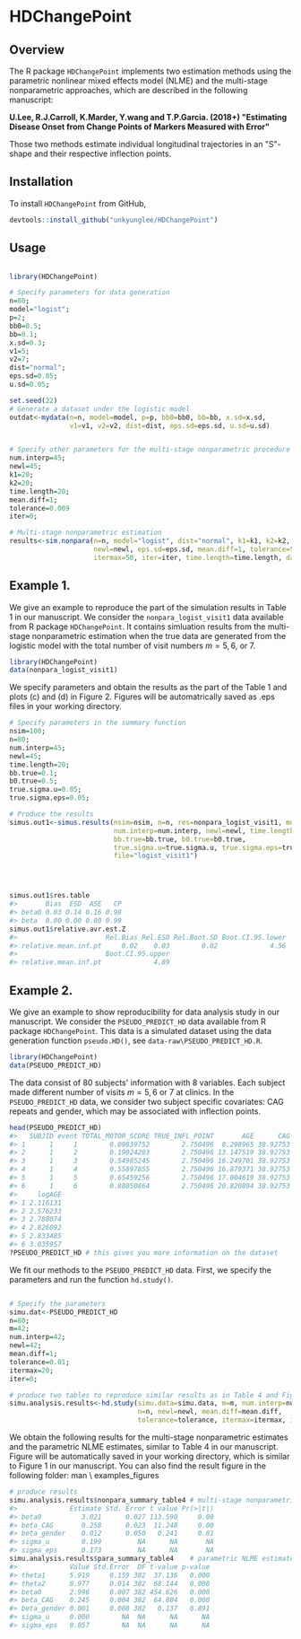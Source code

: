 HDChangePoint
================

<!-- README.md is generated from README.Rmd. Please edit that file -->
Overview
--------

The R package `HDChangePoint` implements two estimation methods using the parametric nonlinear mixed effects model (NLME) and the multi-stage nonparametric approaches, which are described in the following manuscript:

**U.Lee, R.J.Carroll, K.Marder, Y.wang and T.P.Garcia. (2018+) "Estimating Disease Onset from Change Points of Markers Measured with Error"**

Those two methods estimate individual longitudinal trajectories in an "S"-shape and their respective inflection points.

Installation
------------

To install `HDChangePoint` from GitHub,

``` r
devtools::install_github("unkyunglee/HDChangePoint")
```

Usage
-----

``` r

library(HDChangePoint)

# Specify parameters for data generation
n=80;
model="logist";
p=2;
bb0=0.5;
bb=0.1;
x.sd=0.3;
v1=5;
v2=7;
dist="normal";
eps.sd=0.05;
u.sd=0.05;

set.seed(22)
# Generate a dataset under the logistic model
outdat<-mydata(n=n, model=model, p=p, bb0=bb0, bb=bb, x.sd=x.sd, 
               v1=v1, v2=v2, dist=dist, eps.sd=eps.sd, u.sd=u.sd)


# Specify other parameters for the multi-stage nonparametric procedure
num.interp=45;
newl=45;
k1=20;
k2=20;
time.length=20;
mean.diff=1;
tolerance=0.009
iter=0;

# Multi-stage nonparametric estimation
results<-sim.nonpara(n=n, model="logist", dist="normal", k1=k1, k2=k2, num.interp=num.interp, 
                     newl=newl, eps.sd=eps.sd, mean.diff=1, tolerance=tolerance,
                     itermax=50, iter=iter, time.length=time.length, dat=outdat)
```

Example 1.
----------

We give an example to reproduce the part of the simulation results in Table 1 in our manuscript. We consider the `nonpara_logist_visit1` data available from R package `HDChangePoint`. It contains simluation results from the multi-stage nonparametric estimation when the true data are generated from the logistic model with the total number of visit numbers *m* = 5, 6, or 7.

``` r
library(HDChangePoint)
data(nonpara_logist_visit1)
```

We specify parameters and obtain the results as the part of the Table 1 and plots (c) and (d) in Figure 2. Figures will be automatrically saved as .eps files in your working directory.

``` r
# Specify parameters in the summary function
nsim=100;
n=80;
num.interp=45;
newl=45;
time.length=20;
bb.true=0.1;
b0.true=0.5;
true.sigma.u=0.05;
true.sigma.eps=0.05;

# Produce the results 
simus.out1<-simus.results(nsim=nsim, n=n, res=nonpara_logist_visit1, model="logist", 
                          num.interp=num.interp, newl=newl, time.length=time.length,
                          bb.true=bb.true, b0.true=b0.true, 
                          true.sigma.u=true.sigma.u, true.sigma.eps=true.sigma.eps,
                          file="logist_visit1")




simus.out1$res.table
#>       Bias  ESD  ASE   CP
#> beta0 0.03 0.14 0.16 0.98
#> beta  0.00 0.00 0.00 0.99
simus.out1$relative.avr.est.Z
#>                      Rel.Bias Rel.ESD Rel.Boot.SD Boot.CI.95.lower
#> relative.mean.inf.pt     0.02    0.03        0.02             4.56
#>                      Boot.CI.95.upper
#> relative.mean.inf.pt             4.89
```

Example 2.
----------

We give an example to show reproducibility for data analysis study in our manuscript. We consider the `PSEUDO_PREDICT_HD` data available from R package `HDChangePoint`. This data is a simulated dataset using the data generation function `pseudo.HD()`, see `data-raw\PSEUDO_PREDICT_HD.R`.

``` r
library(HDChangePoint)
data(PSEUDO_PREDICT_HD)
```

The data consist of 80 subjects' information with 8 variables. Each subject made different number of visits *m* = 5, 6 or 7 at clinics. In the `PSEUDO_PREDICT_HD` data, we consider two subject specific covariates: CAG repeats and gender, which may be associated with inflection points.

``` r
head(PSEUDO_PREDICT_HD)
#>   SUBJID event TOTAL_MOTOR_SCORE TRUE_INFL_POINT       AGE      CAG gender
#> 1      1     1        0.09839752        2.750496  8.298965 38.92753      0
#> 2      1     2        0.19024203        2.750496 13.147519 38.92753      0
#> 3      1     3        0.54985245        2.750496 16.249701 38.92753      0
#> 4      1     4        0.55897855        2.750496 16.879371 38.92753      0
#> 5      1     5        0.65459256        2.750496 17.004619 38.92753      0
#> 6      1     6        0.88050864        2.750496 20.820894 38.92753      0
#>     logAGE
#> 1 2.116131
#> 2 2.576233
#> 3 2.788074
#> 4 2.826092
#> 5 2.833485
#> 6 3.035957
?PSEUDO_PREDICT_HD # this gives you more information on the dataset
```

We fit our methods to the `PSEUDO_PREDICT_HD` data. First, we specify the parameters and run the function `hd.study()`.

``` r

# Specify the parameters
simu.dat<-PSEUDO_PREDICT_HD
n=80;
m=42;
num.interp=42;
newl=42;
mean.diff=1;
tolerance=0.01;
itermax=20;
iter=0;

# produce two tables to reproduce similar results as in Table 4 and Figure 1 of our manuscript
simu.analysis.results<-hd.study(simu.data=simu.data, m=m, num.interp=num.interp, 
                                n=n, newl=newl, mean.diff=mean.diff, 
                                tolerance=tolerance, itermax=itermax, iter=iter)
```

We obtain the following results for the multi-stage nonparametric estimates and the parametric NLME estimates, similar to Table 4 in our manuscript. Figure will be automatically saved in your working directory, which is similar to Figure 1 in our manuscript. You can also find the result figure in the following folder: man \\ examples\_figures

``` r
# produce results
simu.analysis.results$nonpara_summary_table4 # multi-stage nonparametric estimates
#>             Estimate Std. Error t value Pr(>|t|)
#> beta0          3.021      0.027 113.590     0.00
#> beta_CAG       0.258      0.023  11.248     0.00
#> beta_gender    0.012      0.050   0.241     0.81
#> sigma_u        0.199         NA      NA       NA
#> sigma_eps      0.173         NA      NA       NA
simu.analysis.results$para_summary_table4    # parametric NLME estimates
#>             Value Std.Error  DF t-value p-value
#> theta1      5.919     0.159 382  37.136   0.000
#> theta2      0.977     0.014 382  68.144   0.000
#> beta0       2.996     0.007 382 454.626   0.000
#> beta_CAG    0.245     0.004 382  64.804   0.000
#> beta_gender 0.001     0.008 382   0.137   0.891
#> sigma_u     0.000        NA  NA      NA      NA
#> sigma_eps   0.057        NA  NA      NA      NA
```
